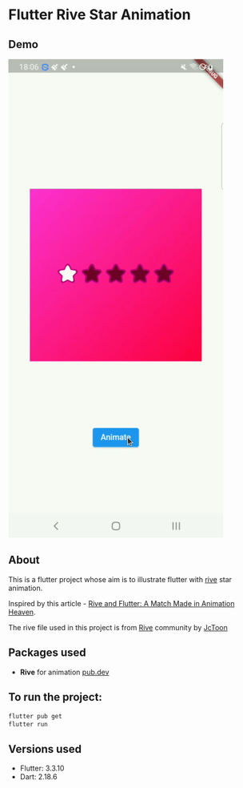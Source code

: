 # Flutter Rive Star Animation

## Demo
![Recorded demo](https://github.com/Brian1011/flutter_rive_rating_animation/blob/main/assets/stars_animation.gif)

## About

This is a flutter project whose aim is to illustrate flutter with 
[rive](https://rive.app/) star animation. 

Inspired by this article - [Rive and Flutter: A Match Made in Animation Heaven](https://medium.com/flutter-community/rive-and-flutter-a-match-made-in-animation-heaven-episode-1-3d8a6535bda9).

The rive file used in this project is from [Rive](https://rive.app/community/3472-7900-rating-animation/) community by [JcToon](https://rive.app/@JcToon/)

## Packages used
- **Rive** for animation [pub.dev](https://pub.dev/packages/rive)

## To run the project:
```
flutter pub get
flutter run
```

## Versions used
- Flutter: 3.3.10
- Dart: 2.18.6
